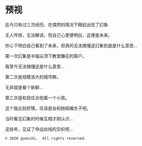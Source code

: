 # 预视

迄今只有过三次经历，在偶然的情况下眼前出现了幻象

无人传授，无法解读，但自己心里便明白，这便是未来。

你心下明白自己看到了未来，但真的无法搞懂这幻象到底是什么意思...

第一次幻象是半幅尖顶下教堂雕花的窗户。 

我至今无法搞懂这是什么意思...

第二次是规模浩大的城市群。

无非就是看个新鲜...

第三次是和现任合抱着一个小孩。

这个我比较好猜，应该是会和她结婚生子吧。

当时看见幻象的时候互相才刚认识...

这些年，见证了命运丝线的交织吧...

```
© 2020 guenchi.  All rights reserved.
```